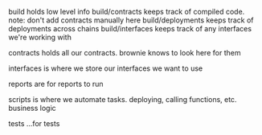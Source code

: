 

build holds low level info
  build/contracts keeps track of compiled code. note: don't add contracts manually here
  build/deployments keeps track of deployments across chains
  build/interfaces keeps track of any interfaces we're working with

contracts holds all our contracts. brownie knows to look here for them

interfaces is where we store our interfaces we want to use

reports are for reports to run

scripts is where we automate tasks. deploying, calling functions, etc. business logic

tests ...for tests

